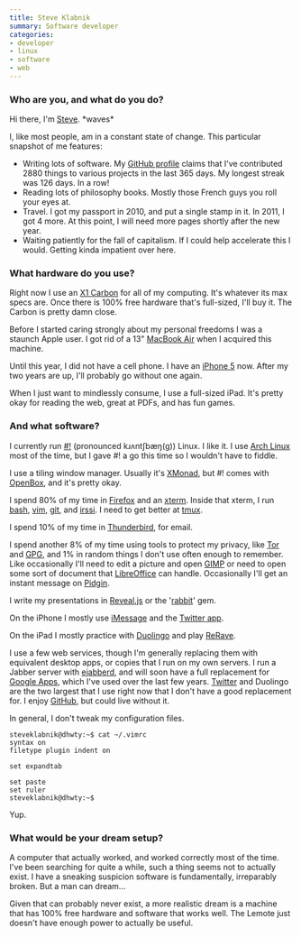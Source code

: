 ```yaml
---
title: Steve Klabnik
summary: Software developer
categories:
- developer
- linux
- software
- web
---
```


### Who are you, and what do you do?

Hi there, I'm [Steve](http://steveklabnik.com/ "Steve's website."). \*waves\*

I, like most people, am in a constant state of change. This particular snapshot of me features:

* Writing lots of software. My [GitHub profile](https://github.com/steveklabnik "Steve's GitHub account.") claims that I've contributed 2880 things to various projects in the last 365 days. My longest streak was 126 days. In a row!
* Reading lots of philosophy books. Mostly those French guys you roll your eyes at.
* Travel. I got my passport in 2010, and put a single stamp in it. In 2011, I got 4 more. At this point, I will need more pages shortly after the new year.
* Waiting patiently for the fall of capitalism. If I could help accelerate this I would. Getting kinda impatient over here.

### What hardware do you use?

Right now I use an [X1 Carbon][thinkpad-x1-carbon] for all of my computing. It's whatever its max specs are. Once there is 100% free hardware that's full-sized, I'll buy it. The Carbon is pretty damn close.

Before I started caring strongly about my personal freedoms I was a staunch Apple user. I got rid of a 13" [MacBook Air][macbook-air] when I acquired this machine.

Until this year, I did not have a cell phone. I have an [iPhone 5][iphone-5] now. After my two years are up, I'll probably go without one again.

When I just want to mindlessly consume, I use a full-sized iPad. It's pretty okay for reading the web, great at PDFs, and has fun games.

### And what software?

I currently run [#!][crunchbang] (pronounced kɹʌntʃbæŋ(ɡ)) Linux. I like it. I use [Arch Linux][arch-linux] most of the time, but I gave #! a go this time so I wouldn't have to fiddle.

I use a tiling window manager. Usually it's [XMonad][], but #! comes with [OpenBox][], and it's pretty okay.

I spend 80% of my time in [Firefox][] and an [xterm][]. Inside that xterm, I run [bash][], [vim][], [git][], and [irssi][]. I need to get better at [tmux][].

I spend 10% of my time in [Thunderbird][], for email.

I spend another 8% of my time using tools to protect my privacy, like [Tor][] and [GPG][gnupg], and 1% in random things I don't use often enough to remember. Like occasionally I'll need to edit a picture and open [GIMP][] or need to open some sort of document that [LibreOffice][] can handle. Occasionally I'll get an instant message on [Pidgin][].

I write my presentations in [Reveal.js][] or the '[rabbit][]' gem.

On the iPhone I mostly use [iMessage][] and the [Twitter app][twitter-ios].

On the iPad I mostly practice with [Duolingo][duolingo-ios] and play [ReRave][rerave-ios].

I use a few web services, though I'm generally replacing them with equivalent desktop apps, or copies that I run on my own servers. I run a Jabber server with [ejabberd][], and will soon have a full replacement for [Google Apps][g-suite], which I've used over the last few years. [Twitter][] and Duolingo are the two largest that I use right now that I don't have a good replacement for. I enjoy [GitHub][], but could live without it.

In general, I don't tweak my configuration files.

    steveklabnik@dhwty:~$ cat ~/.vimrc
    syntax on
    filetype plugin indent on
    
    set expandtab
    
    set paste
    set ruler
    steveklabnik@dhwty:~$

Yup.

### What would be your dream setup?

A computer that actually worked, and worked correctly most of the time. I've been searching for quite a while, such a thing seems not to actually exist. I have a sneaking suspicion software is fundamentally, irreparably broken. But a man can dream...

Given that can probably never exist, a more realistic dream is a machine that has 100% free hardware and software that works well. The Lemote just doesn't have enough power to actually be useful.

[iphone-5]: https://en.wikipedia.org/wiki/IPhone_5 "A smartphone."
[macbook-air]: https://www.apple.com/macbook-air/ "A very thin laptop."
[thinkpad-x1-carbon]: http://shop.lenovo.com/us/en/laptops/thinkpad/x-series/x1-carbon/ "A lightweight PC laptop with a 14 inch screen."
[arch-linux]: https://www.archlinux.org/ "A Linux distro."
[bash]: http://www.gnu.org/software/bash/ "A terminal shell."
[crunchbang]: https://www.bunsenlabs.org/ "A Linux distro."
[duolingo-ios]: https://itunes.apple.com/app/duolingo-learn-spanish-french/id570060128 "An app for learning languages."
[ejabberd]: https://www.ejabberd.im/ "XMPP server software."
[firefox]: https://www.mozilla.org/en-US/firefox/new/ "A cross-platform open-source web browser."
[g-suite]: https://gsuite.google.com/ "A hosted solution for email, calendaring and more."
[gimp]: https://www.gimp.org/ "An open-source image editor."
[git]: https://git-scm.com/ "A version control system."
[github]: https://github.com/ "A Git code repository service."
[gnupg]: https://www.gnupg.org/ "Encryption and signing software."
[imessage]: https://en.wikipedia.org/wiki/iMessage "A messaging platform."
[irssi]: https://irssi.org/ "A CLI irc client."
[libreoffice]: https://www.libreoffice.org/ "A free, open-source productivity suit."
[openbox]: http://openbox.org/wiki/Main_Page "A window manager for *nix."
[pidgin]: http://www.pidgin.im/ "An open-source multi-protocol chat client."
[rabbit]: http://rabbit-shocker.org/en/ "Ruby-based presentation software."
[rerave-ios]: https://itunes.apple.com/us/app/rerave/id417137196 "A reaction game."
[reveal.js]: https://lab.hakim.se/reveal-js/ "An HTML-based presentation tool."
[thunderbird]: https://www.mozilla.org/en-US/thunderbird/ "An open-source cross-platform mail client."
[tmux]: http://sourceforge.net/projects/tmux/ "A terminal multiplexer, similar to screen."
[tor]: https://www.torproject.org/ "A software and network package for protecting your anonymity."
[twitter-ios]: https://itunes.apple.com/app/twitter/id333903271 "A Twitter client."
[twitter]: https://twitter.com/ "An online micro-blogging platform."
[vim]: http://www.vim.org/ "A command-line text editor."
[xmonad]: http://xmonad.org/ "A tiling window manager for X11."
[xterm]: https://en.wikipedia.org/wiki/Xterm "Terminal software for the X Window System."
